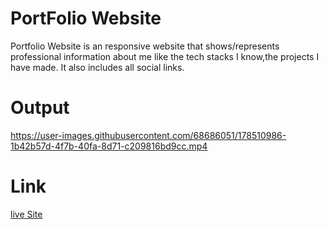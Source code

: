 
# PortFolio Website
Portfolio Website is an responsive website that shows/represents professional information about me like
the tech stacks I know,the projects I have made.
It also includes all social links.

# Output


https://user-images.githubusercontent.com/68686051/178510986-1b42b57d-4f7b-40fa-8d71-c209816bd9cc.mp4

# Link
[live Site](https://akshita2903.github.io/)
